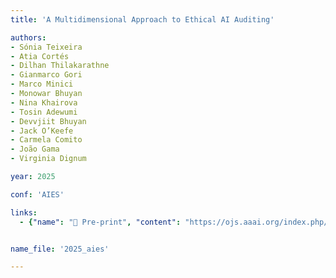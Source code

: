 ```yaml
---
title: 'A Multidimensional Approach to Ethical AI Auditing'

authors:
- Sónia Teixeira
- Atia Cortés
- Dilhan Thilakarathne
- Gianmarco Gori
- Marco Minici
- Monowar Bhuyan
- Nina Khairova
- Tosin Adewumi
- Devvjiit Bhuyan
- Jack O’Keefe
- Carmela Comito
- João Gama
- Virginia Dignum

year: 2025

conf: 'AIES'

links:
  - {"name": "📄 Pre-print", "content": "https://ojs.aaai.org/index.php/AIES/article/view/36732/38870"}


name_file: '2025_aies'

---
```

